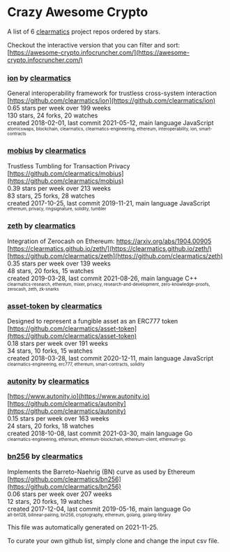 # Crazy Awesome Crypto
A list of 6 [clearmatics](https://github.com/clearmatics) project repos ordered by stars.  

Checkout the interactive version that you can filter and sort: 
[https://awesome-crypto.infocruncher.com/](https://awesome-crypto.infocruncher.com/)  


### [ion](https://github.com/clearmatics/ion) by [clearmatics](https://github.com/clearmatics)  
General interoperability framework for trustless cross-system interaction  
[https://github.com/clearmatics/ion](https://github.com/clearmatics/ion)  
0.65 stars per week over 199 weeks  
130 stars, 24 forks, 20 watches  
created 2018-02-01, last commit 2021-05-12, main language JavaScript  
<sub><sup>atomicswaps, blockchain, clearmatics, clearmatics-engineering, ethereum, interoperability, ion, smart-contracts</sup></sub>


### [mobius](https://github.com/clearmatics/mobius) by [clearmatics](https://github.com/clearmatics)  
Trustless Tumbling for Transaction Privacy  
[https://github.com/clearmatics/mobius](https://github.com/clearmatics/mobius)  
0.39 stars per week over 213 weeks  
83 stars, 25 forks, 28 watches  
created 2017-10-25, last commit 2019-11-21, main language JavaScript  
<sub><sup>ethereum, privacy, ringsignature, solidity, tumbler</sup></sub>


### [zeth](https://github.com/clearmatics/zeth) by [clearmatics](https://github.com/clearmatics)  
Integration of Zerocash on Ethereum: https://arxiv.org/abs/1904.00905  
[https://clearmatics.github.io/zeth/](https://clearmatics.github.io/zeth/)  
[https://github.com/clearmatics/zeth](https://github.com/clearmatics/zeth)  
0.35 stars per week over 139 weeks  
48 stars, 20 forks, 15 watches  
created 2019-03-28, last commit 2021-08-26, main language C++  
<sub><sup>clearmatics-research, ethereum, mixer, privacy, research-and-development, zero-knowledge-proofs, zerocash, zeth, zk-snarks</sup></sub>


### [asset-token](https://github.com/clearmatics/asset-token) by [clearmatics](https://github.com/clearmatics)  
Designed to represent a fungible asset as an ERC777 token  
[https://github.com/clearmatics/asset-token](https://github.com/clearmatics/asset-token)  
0.18 stars per week over 191 weeks  
34 stars, 10 forks, 15 watches  
created 2018-03-28, last commit 2020-12-11, main language JavaScript  
<sub><sup>clearmatics-engineering, erc777, ethereum, smart-contracts, solidity</sup></sub>


### [autonity](https://github.com/clearmatics/autonity) by [clearmatics](https://github.com/clearmatics)  
  
[https://www.autonity.io](https://www.autonity.io)  
[https://github.com/clearmatics/autonity](https://github.com/clearmatics/autonity)  
0.15 stars per week over 163 weeks  
24 stars, 20 forks, 18 watches  
created 2018-10-08, last commit 2021-03-30, main language Go  
<sub><sup>clearmatics-engineering, ethereum, ethereum-blockchain, ethereum-client, ethereum-go</sup></sub>


### [bn256](https://github.com/clearmatics/bn256) by [clearmatics](https://github.com/clearmatics)  
Implements the Barreto-Naehrig (BN) curve as used by Ethereum  
[https://github.com/clearmatics/bn256](https://github.com/clearmatics/bn256)  
0.06 stars per week over 207 weeks  
12 stars, 20 forks, 19 watches  
created 2017-12-04, last commit 2019-05-16, main language Go  
<sub><sup>alt-bn128, bilinear-pairing, bn256, cryptography, ethereum, golang, golang-library</sup></sub>


This file was automatically generated on 2021-11-25.  

To curate your own github list, simply clone and change the input csv file.  